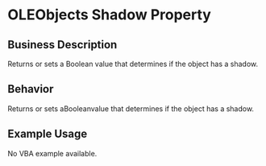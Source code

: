 # OLEObjects Shadow Property

## Business Description
Returns or sets a Boolean value that determines if the object has a shadow.

## Behavior
Returns or sets aBooleanvalue that determines if the object has a shadow.

## Example Usage
No VBA example available.